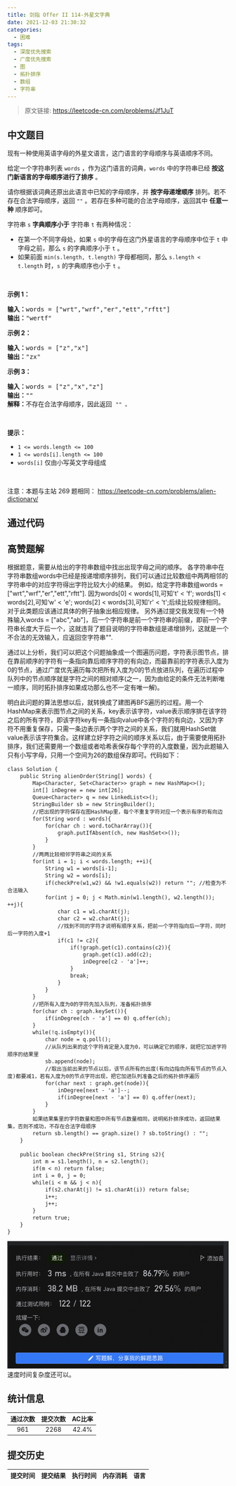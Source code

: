 ```yaml
---
title: 剑指 Offer II 114-外星文字典
date: 2021-12-03 21:30:32
categories:
  - 困难
tags:
  - 深度优先搜索
  - 广度优先搜索
  - 图
  - 拓扑排序
  - 数组
  - 字符串
---
```


> 原文链接: https://leetcode-cn.com/problems/Jf1JuT




## 中文题目
<div><p>现有一种使用英语字母的外星文语言，这门语言的字母顺序与英语顺序不同。</p>

<p>给定一个字符串列表 <code>words</code> ，作为这门语言的词典，<code>words</code> 中的字符串已经 <strong>按这门新语言的字母顺序进行了排序</strong> 。</p>

<p>请你根据该词典还原出此语言中已知的字母顺序，并 <strong>按字母递增顺序</strong> 排列。若不存在合法字母顺序，返回 <code>&quot;&quot;</code> 。若存在多种可能的合法字母顺序，返回其中 <strong>任意一种</strong> 顺序即可。</p>

<p>字符串 <code>s</code> <strong>字典顺序小于</strong> 字符串 <code>t</code> 有两种情况：</p>

<ul>
	<li>在第一个不同字母处，如果 <code>s</code> 中的字母在这门外星语言的字母顺序中位于 <code>t</code> 中字母之前，那么&nbsp;<code>s</code> 的字典顺序小于 <code>t</code> 。</li>
	<li>如果前面 <code>min(s.length, t.length)</code> 字母都相同，那么 <code>s.length &lt; t.length</code> 时，<code>s</code> 的字典顺序也小于 <code>t</code> 。</li>
</ul>

<p>&nbsp;</p>

<p><strong>示例 1：</strong></p>

<pre>
<strong>输入：</strong>words = [&quot;wrt&quot;,&quot;wrf&quot;,&quot;er&quot;,&quot;ett&quot;,&quot;rftt&quot;]
<strong>输出：</strong>&quot;wertf&quot;
</pre>

<p><strong>示例 2：</strong></p>

<pre>
<strong>输入：</strong>words = [&quot;z&quot;,&quot;x&quot;]
<strong>输出：</strong>&quot;zx&quot;
</pre>

<p><strong>示例 3：</strong></p>

<pre>
<strong>输入：</strong>words = [&quot;z&quot;,&quot;x&quot;,&quot;z&quot;]
<strong>输出：</strong>&quot;&quot;
<strong>解释：</strong>不存在合法字母顺序，因此返回 <code>&quot;&quot; 。</code>
</pre>

<p>&nbsp;</p>

<p><strong>提示：</strong></p>

<ul>
	<li><code>1 &lt;= words.length &lt;= 100</code></li>
	<li><code>1 &lt;= words[i].length &lt;= 100</code></li>
	<li><code>words[i]</code> 仅由小写英文字母组成</li>
</ul>

<p>&nbsp;</p>

<p><meta charset="UTF-8" />注意：本题与主站 269&nbsp;题相同：&nbsp;<a href="https://leetcode-cn.com/problems/alien-dictionary/">https://leetcode-cn.com/problems/alien-dictionary/</a></p>
</div>

## 通过代码
<RecoDemo>
</RecoDemo>


## 高赞题解
根据题意，需要从给出的字符串数组中找出出现字母之间的顺序。
各字符串中在字符串数组words中已经是按递增顺序排列，我们可以通过比较数组中两两相邻的字符串中的对应字符得出字符比较大小的结果。
例如，给定字符串数组words = ["wrt","wrf","er","ett","rftt"].
因为words[0] < words[1],可知't' < 'f';
   words[1] < words[2],可知‘w' < 'e';
   words[2] < words[3],可知'r' < 't';后续比较规律相同。
对于此类题应该通过具体的例子抽象出相应规律。
另外通过提交我发现有一个特殊输入words = ["abc","ab"]，后一个字符串是前一个字符串的前缀，即前一个字符串长度大于后一个，这就违背了题目说明的字符串数组是递增排列，这就是一个不合法的无效输入，应返回空字符串"".

通过以上分析，我们可以把这个问题抽象成一个图遍历问题，字符表示图节点，排在靠前顺序的字符有一条指向靠后顺序字符的有向边，而最靠前的字符表示入度为0的节点，通过广度优先遍历每次把所有入度为0的节点放进队列，在遍历过程中队列中的节点顺序就是字符之间的相对顺序(之一，因为由给定的条件无法判断唯一顺序，同时拓扑排序如果成功那么也不一定有唯一解)。

明白此问题的算法思想以后，就转换成了建图再BFS遍历的过程。用一个HashMap来表示图节点之间的关系，key表示该字符，value表示顺序排在该字符之后的所有字符，即该字符key有一条指向value中各个字符的有向边，又因为字符不用重复保存，只需一条边表示两个字符之间的关系，我们就用HashSet做value表示该字符集合。这样建立好字符之间的顺序关系以后，由于需要使用拓扑排序，我们还需要用一个数组或者哈希表保存每个字符的入度数量，因为此题输入只有小写字母，只用一个空间为26的数组保存即可。代码如下：
```
class Solution {
    public String alienOrder(String[] words) {
        Map<Character, Set<Character>> graph = new HashMap<>();
        int[] inDegree = new int[26];
        Queue<Character> q = new LinkedList<>();
        StringBuilder sb = new StringBuilder();
        //把出现的字符保存在图HashMap里，每个不重复字符对应一个表示有序的有向边
        for(String word : words){
            for(char ch : word.toCharArray()){
                graph.putIfAbsent(ch, new HashSet<>());
            }
        }
        //两两比较相邻字符串之间的关系
        for(int i = 1; i < words.length; ++i){
            String w1 = words[i-1];
            String w2 = words[i];
            if(checkPre(w1,w2) && !w1.equals(w2)) return ""; //检查为不合法输入
            for(int j = 0; j < Math.min(w1.length(), w2.length()); ++j){
                char c1 = w1.charAt(j);
                char c2 = w2.charAt(j);
                //找到不同的字符才说明有顺序关系，把前一个字符指向后一字符，同时后一字符的入度+1
                if(c1 != c2){
                    if(!graph.get(c1).contains(c2)){
                        graph.get(c1).add(c2);
                        inDegree[c2 - 'a']++;
                    }
                    break;
                }
            }
        }
        //把所有入度为0的字符先加入队列，准备拓扑排序
        for(char ch : graph.keySet()){
            if(inDegree[ch - 'a'] == 0) q.offer(ch);
        }
        while(!q.isEmpty()){
            char node = q.poll();
            //从队列出来的这个字符肯定是入度为0，可以确定它的顺序，就把它加进字符顺序的结果里
            sb.append(node);
            //取出当前出来的节点以后，该节点所有的出度(有向边指向所有节点的节点入度)都要减1，若有入度为0的节点字符出现，把它加进队列准备之后的拓扑排序遍历
            for(char next : graph.get(node)){
                inDegree[next - 'a']--;
                if(inDegree[next - 'a'] == 0) q.offer(next);
            }
        }
        如果结果集里的字符数量和图中所有节点数量相同，说明拓扑排序成功，返回结果集，否则不成功，不存在合法字母顺序
        return sb.length() == graph.size() ? sb.toString() : "";
    }

    public boolean checkPre(String s1, String s2){
        int m = s1.length(), n = s2.length();
        if(m < n) return false;
        int i = 0, j = 0;
        while(i < m && j < n){
            if(s2.charAt(j) != s1.charAt(i)) return false;
            i++;
            j++;
        }
        return true;
    }
}
```
![截屏2021-10-22 下午2.28.50.png](../images/Jf1JuT-0.png)
速度时间复杂度还可以。



## 统计信息
| 通过次数 | 提交次数 | AC比率 |
| :------: | :------: | :------: |
|    961    |    2268    |   42.4%   |

## 提交历史
| 提交时间 | 提交结果 | 执行时间 |  内存消耗  | 语言 |
| :------: | :------: | :------: | :--------: | :--------: |
